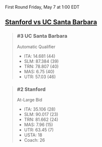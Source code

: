 First Round
Friday, May 7 at 1:00 EDT
## [Stanford vs UC Santa Barbara](https://www.ncaa.com/game/5833656) 

> ### #3 UC Santa Barbara  
> Automatic Qualifier  
> - ITA: 14.681 (44)  
> - SLM: 87.384 (39)  
> - TRN: 78.807 (40)  
> - MAS: 6.75 (40)  
> - UTR: 57.03 (46)  

> ### #2 Stanford  
> At-Large Bid  
> - ITA: 35.106 (28)  
> - SLM: 90.017 (23)  
> - TRN: 81.662 (24)  
> - MAS: 7.96 (15)  
> - UTR: 63.45 (7)  
> - USTA: 18  
> - Coach: 26  